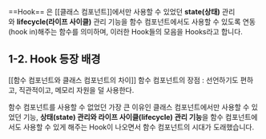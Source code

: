 ---
---



==Hook== 은 [[클래스 컴포넌트]]에서만 사용할 수 있었던 **state(상태)** 관리와 **lifecycle(라이프 사이클)** 관리 기능을 함수 컴포넌트에서도 사용할 수 있도록 연동(hook in)해주는 함수를 의미하며, 이러한 Hook들의 모음을 Hooks라고 합니다.


## 1-2. Hook 등장 배경

  
 [[함수 컴포넌트와 클래스 컴포넌트의 차이]]
 함수 컴포넌트의 장점 : 선언하기도 편하고, 직관적이고, 메모리 자원을 덜 사용한다.
  
 함수 컴포넌트를 사용할 수 없었던 가장 큰 이유인 클래스 컴포넌트에서만 사용할 수 있었던 기능, **상태(state) 관리와 라이프 사이클(lifecycle) 관리 기능**을 함수 컴포넌트에서도 사용할 수 있게 해주는 Hook이 나오면서 함수 컴포넌트의 시대가 도래했습니다.
